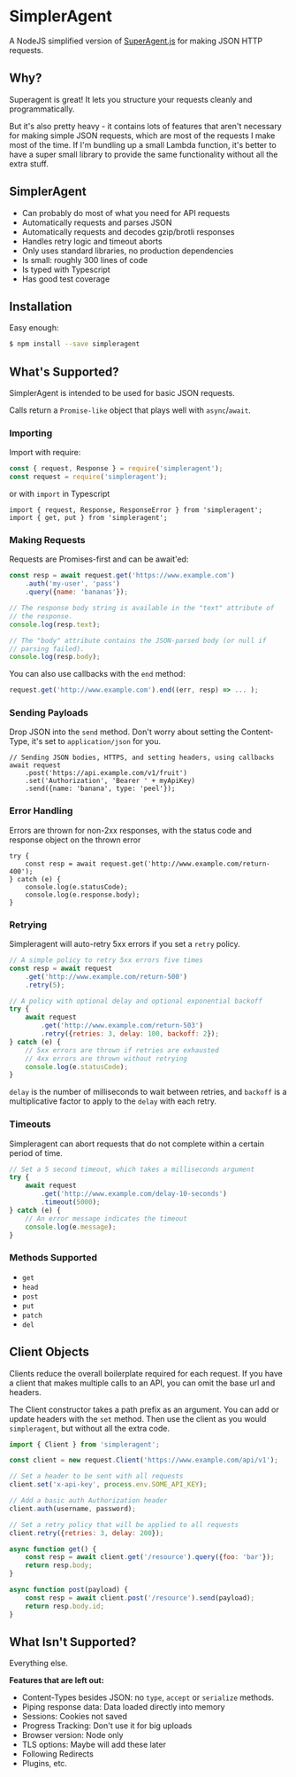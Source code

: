# SimplerAgent
A NodeJS simplified version of [SuperAgent.js](http://visionmedia.github.io/superagent/)
for making JSON HTTP requests.

## Why?
Superagent is great!  It lets you structure your requests cleanly and programmatically.

But it's also pretty heavy - it contains lots of features that aren't necessary
for making simple JSON requests, which are most of the requests I make most of
the time.  If I'm bundling up a small Lambda function, it's better to have a
super small library to provide the same functionality without all the extra
stuff.

## SimplerAgent
- Can probably do most of what you need for API requests
- Automatically requests and parses JSON
- Automatically requests and decodes gzip/brotli responses
- Handles retry logic and timeout aborts
- Only uses standard libraries, no production dependencies
- Is small: roughly 300 lines of code
- Is typed with Typescript
- Has good test coverage

## Installation

Easy enough:

```bash
$ npm install --save simpleragent
```

## What's Supported?
SimplerAgent is intended to be used for basic JSON requests.

Calls return a `Promise-like` object that plays well with `async`/`await`.

### Importing
Import with require:

```javascript
const { request, Response } = require('simpleragent');
const request = require('simpleragent');
```
or with `import` in Typescript
```
import { request, Response, ResponseError } from 'simpleragent';
import { get, put } from 'simpleragent';
```

### Making Requests
Requests are Promises-first and can be await'ed:
```javascript
const resp = await request.get('https://www.example.com')
    .auth('my-user', 'pass')
    .query({name: 'bananas'});

// The response body string is available in the "text" attribute of
// the response.
console.log(resp.text);

// The "body" attribute contains the JSON-parsed body (or null if
// parsing failed).
console.log(resp.body);
```

You can also use callbacks with the `end` method:

```javascript
request.get('http://www.example.com').end((err, resp) => ... );
```

### Sending Payloads

Drop JSON into the `send` method. Don't worry about setting the Content-Type,
it's set to `application/json` for you.

```
// Sending JSON bodies, HTTPS, and setting headers, using callbacks
await request
    .post('https://api.example.com/v1/fruit')
    .set('Authorization', 'Bearer ' + myApiKey)
    .send({name: 'banana', type: 'peel'});
```

### Error Handling

Errors are thrown for non-2xx responses, with the status code and response
object on the thrown error

```
try {
    const resp = await request.get('http://www.example.com/return-400');
} catch (e) {
    console.log(e.statusCode);
    console.log(e.response.body);
}
```

### Retrying
Simpleragent will auto-retry 5xx errors if you set a `retry` policy.

```javascript
// A simple policy to retry 5xx errors five times
const resp = await request
    .get('http://www.example.com/return-500')
    .retry(5);

// A policy with optional delay and optional exponential backoff
try {
    await request
        .get('http://www.example.com/return-503')
        .retry({retries: 3, delay: 100, backoff: 2});
} catch (e) {
    // 5xx errors are thrown if retries are exhausted
    // 4xx errors are thrown without retrying
    console.log(e.statusCode);
}
```

`delay` is the number of milliseconds to wait between retries, and `backoff` is
a multiplicative factor to apply to the `delay` with each retry.

### Timeouts
Simpleragent can abort requests that do not complete within a certain period of
time.

```javascript
// Set a 5 second timeout, which takes a milliseconds argument
try {
    await request
        .get('http://www.example.com/delay-10-seconds')
        .timeout(5000);
} catch (e) {
    // An error message indicates the timeout
    console.log(e.message);
}
```

### Methods Supported

- `get`
- `head`
- `post`
- `put`
- `patch`
- `del`

## Client Objects
Clients reduce the overall boilerplate required for each request.  If you have
a client that makes multiple calls to an API, you can omit the base url and
headers.

The Client constructor takes a path prefix as an argument. You can add or update
headers with the `set` method. Then use the client as you would `simpleragent`,
but without all the extra code.

```javascript
import { Client } from 'simpleragent';

const client = new request.Client('https://www.example.com/api/v1');

// Set a header to be sent with all requests
client.set('x-api-key', process.env.SOME_API_KEY);

// Add a basic auth Authorization header
client.auth(username, password);

// Set a retry policy that will be applied to all requests
client.retry({retries: 3, delay: 200});

async function get() {
    const resp = await client.get('/resource').query({foo: 'bar'});
    return resp.body;
}

async function post(payload) {
    const resp = await client.post('/resource').send(payload);
    return resp.body.id;
}
```

## What Isn't Supported?
Everything else.

**Features that are left out:**
- Content-Types besides JSON: no `type`, `accept` or `serialize` methods.
- Piping response data: Data loaded directly into memory
- Sessions: Cookies not saved
- Progress Tracking: Don't use it for big uploads
- Browser version: Node only
- TLS options: Maybe will add these later
- Following Redirects
- Plugins, etc.
